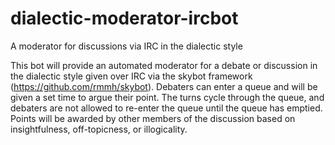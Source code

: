 # dialectic-moderator-ircbot
A moderator for discussions via IRC in the dialectic style

This bot will provide an automated moderator for a debate or discussion in the dialectic style given over IRC via the skybot framework (https://github.com/rmmh/skybot). Debaters can enter a queue and will be given a set time to argue their point. The turns cycle through the queue, and debaters are not allowed to re-enter the queue until the queue has emptied. Points will be awarded by other members of the discussion based on insightfulness, off-topicness, or illogicality.
